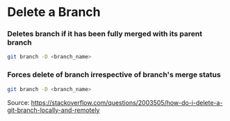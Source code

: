 # Delete a Branch

### Deletes branch if it has been fully merged with its parent branch

```sh
git branch -D <branch_name>
```

### Forces delete of branch irrespective of branch's merge status

```sh
git branch -D <branch_name>
```

Source: <https://stackoverflow.com/questions/2003505/how-do-i-delete-a-git-branch-locally-and-remotely>
